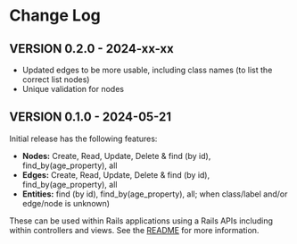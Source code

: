 # Change Log

## VERSION 0.2.0 - 2024-xx-xx

- Updated edges to be more usable, including class names (to list the correct list nodes)
- Unique validation for nodes

## VERSION 0.1.0 - 2024-05-21

Initial release has the following features:

- **Nodes:** Create, Read, Update, Delete & find (by id), find_by(age_property), all
- **Edges:** Create, Read, Update, Delete & find (by id), find_by(age_property), all
- **Entities:** find (by id), find_by(age_property), all; when class/label and/or edge/node is unknown)

These can be used within Rails applications using a Rails APIs including within controllers and views.
See the [README](README.md) for more information.
